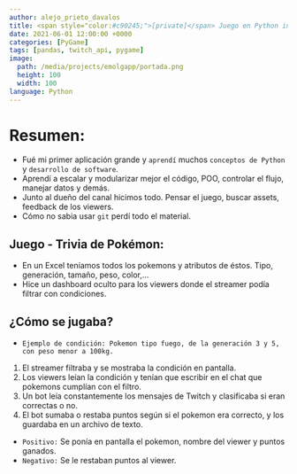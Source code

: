 ```yaml
---
author: alejo_prieto_davalos
title: <span style="color:#c90245;">[private]</span> Juego en Python interactivo con el chat de Twitch para canal de streaming
date: 2021-06-01 12:00:00 +0000
categories: [PyGame]
tags: [pandas, twitch_api, pygame]
image:
  path: /media/projects/emolgapp/portada.png
  height: 100
  width: 100
language: Python
---
```


# Resumen:
- Fué mi primer aplicación grande y `aprendí` muchos `conceptos de Python` y `desarrollo de software`.
- Aprendí a escalar y modularizar mejor el código, POO, controlar el flujo, manejar datos y demás.
- Junto al dueño del canal hicimos todo. Pensar el juego, buscar assets, feedback de los viewers.
- Cómo no sabia usar `git` perdí todo el material.


## Juego - Trivia de Pokémon:
- En un Excel teníamos todos los pokemons y atributos de éstos. Tipo, generación, tamaño, peso, color,...
- Hice un dashboard oculto para los viewers donde el streamer podía filtrar con condiciones.


## ¿Cómo se jugaba?
- `Ejemplo de condición: Pokemon tipo fuego, de la generación 3 y 5, con peso menor a 100kg.`
1. El streamer filtraba y se mostraba la condición en pantalla.
2. Los viewers leían la condición y tenían que escribir en el chat que pokemons cumplían con el filtro.
3. Un bot leía constantemente los mensajes de Twitch y clasificaba si eran correctas o no.
4. El bot sumaba o restaba puntos según si el pokemon era correcto, y los guardaba en un archivo de texto.
- `Positivo:` Se ponía en pantalla el pokemon, nombre del viewer y puntos ganados.
- `Negativo:` Se le restaban puntos al viewer.
